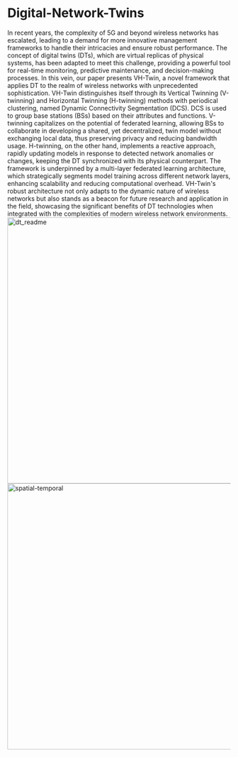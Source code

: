 # Digital-Network-Twins

In recent years, the complexity of 5G and beyond wireless networks has escalated, leading to a demand for more innovative management frameworks to handle their intricacies and ensure robust performance. The concept of digital twins (DTs), which are virtual replicas of physical systems, has been adapted to meet this challenge, providing a powerful tool for real-time monitoring, predictive maintenance, and decision-making processes. In this vein, our paper presents VH-Twin, a novel framework that applies DT to the realm of wireless networks with unprecedented sophistication. VH-Twin distinguishes itself through its Vertical Twinning (V-twinning) and Horizontal Twinning (H-twinning) methods with periodical clustering, named Dynamic Connectivity Segmentation (DCS). DCS is used to group base stations (BSs) based on their attributes and functions. V-twinning capitalizes on the potential of federated learning, allowing BSs to collaborate in developing a shared, yet decentralized, twin model without exchanging local data, thus preserving privacy and reducing bandwidth usage. H-twinning, on the other hand, implements a reactive approach, rapidly updating models in response to detected network anomalies or changes, keeping the DT synchronized with its physical counterpart. The framework is underpinned by a multi-layer federated learning architecture, which strategically segments model training across different network layers, enhancing scalability and reducing computational overhead. VH-Twin's robust architecture not only adapts to the dynamic nature of wireless networks but also stands as a beacon for future research and application in the field, showcasing the significant benefits of DT technologies when integrated with the complexities of modern wireless network environments.
<img width="600" alt="dt_readme" src="https://github.com/ZzZTripleZzZ/Digital-Network-Twins/assets/126985627/6962612f-a36c-4381-a75a-2b5eafb35dad">
<img width="600" alt="spatial-temporal" src="https://github.com/ZzZTripleZzZ/Digital-Network-Twins/assets/126985627/9475da08-af65-4986-ade2-6dfedc321902">
